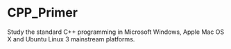 CPP_Primer
==========

Study the standard C++ programming in Microsoft Windows, Apple Mac OS X and Ubuntu Linux 3 mainstream platforms.
